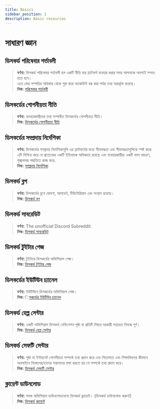 ```yaml
---
title: Basics
sidebar_position: 1
description: Basic resources
---
```


# সাধারণ জ্ঞান

## **ডিসকর্ড পরিষেবার শর্তাবলী**

> **বর্ণনা:** ডিসকর্ড পরিষেবার শর্তাবলী হল একটি নীতি যার প্ল্যাটফর্ম ব্যবহার করার সময় আপনাকে অবশ্যই সম্মত হতে হবে।   <br/>
এতে মেধা সম্পত্তির অধিকার থেকে শুরু করে অ্যাকাউন্ট বন্ধ করা পর্যন্ত তথ্য অন্তর্ভুক্ত রয়েছে।   <br/>
**লিঙ্ক:** [পরিষেবার শর্তাবলী](https://dis.gd/terms)

## **ডিসকর্ডের গোপনীয়তা নীতি**

> **বর্ণনা:** ব্যবহারকারীদের তথ্য সম্পর্কিত ডিসকর্ডের গোপনীয়তা নীতি।  <br/>
**লিঙ্ক:** [ডিসকর্ডের গোপনীয়তা নীতি](https://discord.com/privacy)

## **ডিসকর্ডের সম্প্রদায় নির্দেশিকা**

> **বর্ণনা:** ডিসকর্ডের সম্প্রদায় নির্দেশিকাগুলি এর প্ল্যাটফর্মের মধ্যে সীমাবদ্ধতা এবং সীমাবদ্ধতাগুলিকে স্পষ্ট করে৷   <br/>
এটি নিশ্চিত করে যে প্রত্যেকের একটি ইতিবাচক অভিজ্ঞতা রয়েছে এবং ব্যবহারকারীরা একটি ভাল আচরণ, শৃঙ্খলাবদ্ধ পদ্ধতিতে কাজ করে.   <br/>
**লিঙ্ক:** [সম্প্রদায় নির্দেশিকা](https://dis.gd/guidelines)

## **ডিসকর্ড ব্লগ**

> **বর্ণনা:** ডিসকর্ডের ব্লগে ঘোষণা, আপডেট, টিউটোরিয়াল এবং সংস্থান রয়েছে।   <br/>
**লিঙ্ক:** [ডিসকর্ড ব্লগ](https://discord.com/blog)

## **ডিসকর্ড সাবরেডিট**

> **বর্ণনা:** The unofficial Discord Subreddit.   <br/>
**লিঙ্ক:** [ডিসকর্ড সাবরেডিট](https://www.reddit.com/r/discordapp/)

## **ডিসকর্ড টুইটার পেজ**

> **বর্ণনা:** টুইটারে ডিসকর্ডের অফিসিয়াল পেজ।   <br/>
**লিঙ্ক:** [ডিসকর্ড টুইটার পেজ](https://twitter.com/discord)

## **ডিসকর্ডের ইউটিউব চ্যানেল**

> **বর্ণনা:**  ইউটিউবে ডিসকর্ডের অফিসিয়াল পেজ।   <br/>
**লিঙ্ক:** [িসকর্ডের ইউটিউব চ্যানেল](https://www.youtube.com/c/discord)

## **ডিসকর্ড হেল্প সেন্টার**

> **বর্ণনা:** একটি অফিসিয়াল ডিসকর্ড নেভিগেশন পৃষ্ঠা যা প্রতিটি বিষয়ে দরকারী সহায়তা নিবন্ধে পূর্ণ।   <br/>
**লিঙ্ক:** [ডিসকর্ড হেল্প সেন্টার](https://support.discord.com)

## **ডিসকর্ড সেফটি সেন্টার**

> **বর্ণনা:** পৃষ্ঠা যা ইন্টারনেট গোপনীয়তা সম্পর্কে তথ্য প্রদান করে এবং পিতামাতা এবং শিক্ষাবিদদের কীভাবে অনলাইনে নিজেদের/তাদের সন্তানদের রক্ষা করতে হয় সে সম্পর্কে তথ্য প্রদান করে।  <br/>
**লিঙ্ক:** [ডিসকর্ড সেফটি সেন্টার](https://discord.com/safety)

## **ক্লায়েন্ট ডাউনলোড**

> **বর্ণনা:** সমস্ত অফিসিয়াল ডাউনলোডযোগ্য ডিসকর্ড ক্লায়েন্ট। (ডিসকর্ড ডাউনলোড করুন!)   <br/>
**লিঙ্ক:** [ডিসকর্ড ক্লায়েন্ট](https://discord.com/download)
